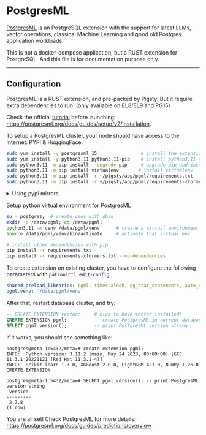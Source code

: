 # PostgresML

[PostgresML](https://postgresml.org/) is an PostgreSQL extension with the support for latest LLMs, vector operations, classical Machine Learning and good old Postgres application workloads.

This is not a docker-compose application, but a RUST extension for PostgreSQL, And this file is for documentation purpose only.

-----------------------

## Configuration

PostgresML is a RUST extension, and pre-packed by Pigsty. But it require extra dependencies to run. (only available on EL8/EL9 and PG15)

Check the official [tutorial](https://postgresml.org/docs/guides/setup/v2/installation.) before launching: https://postgresml.org/docs/guides/setup/v2/installation.

To setup a PostgresML cluster, your node should have access to the Internet: PYPI & HuggingFace.

```bash
sudo yum install -y postgresml_15                # install the extension rpm
sudo yum install -y python3.11 python3.11-pip    # install python3.11 and pip
sudo python3.11 -m pip install --upgrade pip     # upgrade pip and install requirements
sudo python3.11 -m pip install virtualenv       # install virtualenv
sudo python3.11 -m pip install -r ~/pigsty/app/pgml/requirements.txt
sudo python3.11 -m pip install -r ~/pigsty/app/pgml/requirements-xformers.txt --no-dependencies
```

<details><summary>Using pypi mirrors</summary>

For mainland China user, consider using the tsinghua pypi [mirror](https://mirrors.tuna.tsinghua.edu.cn/help/pypi/).

```bash
pip install -i https://pypi.tuna.tsinghua.edu.cn/simple some-package        # one-time install
pip config set global.index-url https://pypi.tuna.tsinghua.edu.cn/simple    # setup global mirror
```

</details>


Setup python virtual environment for PostgresML

```bash
su - postgres;  # create venv with dbsu
mkdir -p /data/pgml; cd /data/pgml;
python3.11 -m venv /data/pgml/venv      # create a virtual environment named venv
source /data/pgml/venv/bin/activate     # activate that virtual env

# install other dependencies with pip
pip install -r requirements.txt
pip install -r requirements-xformers.txt --no-dependencies
```

To create extension on existing cluster, you have to configure the following parameters with `patronictl edit-config`

```yaml
shared_preload_libraries: pgml, timescaledb, pg_stat_statements, auto_explain
pgml.venv: '/data/pgml/venv'
```

After that, restart database cluster, and try:

```sql
-- CREATE EXTENSION vector;     # nice to have vector installed!
CREATE EXTENSION pgml;          -- create PostgresML in current database
SELECT pgml.version();          -- print PostgresML version string
```

If it works, you should see something like:

```
postgres@meta-1:5432/meta=# create extension pgml;
INFO:  Python version: 3.11.2 (main, May 24 2023, 00:00:00) [GCC 11.3.1 20221121 (Red Hat 11.3.1-4)]
INFO:  Scikit-learn 1.3.0, XGBoost 2.0.0, LightGBM 4.1.0, NumPy 1.26.0
CREATE EXTENSION

postgres@meta-1:5432/meta=# SELECT pgml.version(); -- print PostgresML version string
 version
---------
 2.7.8
(1 row)
```

You are all set! Check PostgresML for more details: https://postgresml.org/docs/guides/predictions/overview
